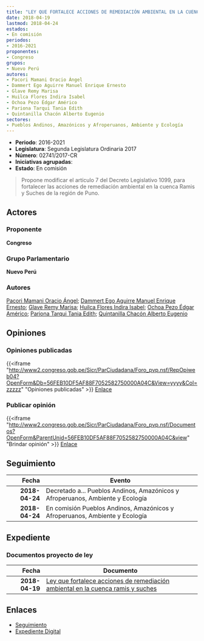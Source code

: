 ```yaml
---
title: "LEY QUE FORTALECE ACCIONES DE REMEDIACIÓN AMBIENTAL EN LA CUENCA RAMIS Y SUCHES"
date: 2018-04-19
lastmod: 2018-04-24
estados:
- En comisión
periodos:
- 2016-2021
proponentes:
- Congreso
grupos:
- Nuevo Perú
autores:
- Pacori Mamani Oracio Ángel
- Dammert Ego Aguirre Manuel Enrique Ernesto
- Glave Remy Marisa
- Huilca Flores Indira Isabel
- Ochoa Pezo Édgar Américo
- Pariona Tarqui Tania Edith
- Quintanilla Chacón Alberto Eugenio
sectores:
- Pueblos Andinos, Amazónicos y Afroperuanos, Ambiente y Ecología
---
```

- **Periodo**: 2016-2021
- **Legislatura**: Segunda Legislatura Ordinaria 2017
- **Número**: 02741/2017-CR
- **Iniciativas agrupadas**: 
- **Estado**: En comisión

> Propone modificar el artículo 7 del Decreto Legislativo 1099, para fortalecer las acciones de remediación ambiental en la cuenca Ramis y Suches de la región de Puno.


## Actores

### Proponente

**Congreso**

### Grupo Parlamentario

**Nuevo Perú**

### Autores

[Pacori Mamani Oracio Ángel](mailto:mailto:opacori@congreso.gob.pe); [Dammert Ego Aguirre Manuel Enrique Ernesto](mailto:mailto:mdammert@congreso.gob.pe); [Glave Remy Marisa](mailto:mailto:mglave@congreso.gob.pe); [Huilca Flores Indira Isabel](mailto:mailto:ihuilca@congreso.gob.pe); [Ochoa Pezo Édgar Américo](mailto:mailto:eochoa@congreso.gob.pe); [Pariona Tarqui Tania Edith](mailto:mailto:tpariona@congreso.gob.pe); [Quintanilla Chacón Alberto Eugenio](mailto:mailto:aquintanilla@congreso.gob.pe)

## Opiniones

### Opiniones publicadas

{{<iframe "http://www2.congreso.gob.pe/Sicr/ParCiudadana/Foro_pvp.nsf/RepOpiweb04?OpenForm&Db=56FEB10DF5AF88F7052582750000A04C&View=yyyy&Col=zzzzz" "Opiniones publicadas" >}}
[Enlace](http://www2.congreso.gob.pe/Sicr/ParCiudadana/Foro_pvp.nsf/RepOpiweb04?OpenForm&Db=56FEB10DF5AF88F7052582750000A04C&View=yyyy&Col=zzzzz)

### Publicar opinión

{{<iframe "http://www2.congreso.gob.pe/Sicr/ParCiudadana/Foro_pvp.nsf/Documentos?OpenForm&ParentUnid=56FEB10DF5AF88F7052582750000A04C&view" "Brindar opinión" >}}
[Enlace](http://www2.congreso.gob.pe/Sicr/ParCiudadana/Foro_pvp.nsf/Documentos?OpenForm&ParentUnid=56FEB10DF5AF88F7052582750000A04C&view)


## Seguimiento

| Fecha | Evento |
|------:|--------|
| **2018-04-24** | Decretado a... Pueblos Andinos, Amazónicos y Afroperuanos, Ambiente y Ecología |
| **2018-04-24** | En comisión Pueblos Andinos, Amazónicos y Afroperuanos, Ambiente y Ecología |

## Expediente

### Documentos proyecto de ley

| Fecha | Documento |
|------:|-----------|
| **2018-04-19** | [Ley que fortalece acciones de remediación ambiental en la cuenca ramis y suches](http://www.leyes.congreso.gob.pe/Documentos/2016_2021/Proyectos_de_Ley_y_de_Resoluciones_Legislativas/PL0274120180419..pdf) |

## Enlaces

- [Seguimiento](http://www2.congreso.gob.pe/Sicr/TraDocEstProc/CLProLey2016.nsf/f7fff46988ca05b1052578e100829cc7/70291ef6e995916d0525827400810605?OpenDocument)
- [Expediente Digital](http://www2.congreso.gob.pe/Sicr/TraDocEstProc/CLProLey2016.nsf/f7fff46988ca05b1052578e100829cc7/70291ef6e995916d0525827400810605?OpenDocument&Click=05257FB7005EB655.eb71d0cf91d8294e05256cdf006b5706/$Body/0.1C6C)

